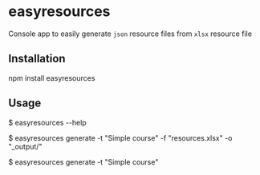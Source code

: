 ﻿# easyresources

Console app to easily generate `json` resource files from `xlsx` resource file

## Installation

  npm install easyresources

## Usage

  $ easyresources --help
  
  $ easyresources generate -t "Simple course" -f "resources.xlsx" -o "_output/"

  $ easyresources generate -t "Simple course"
